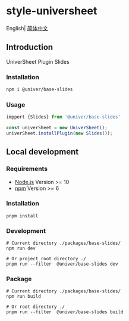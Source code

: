# style-universheet

English| [简体中文](./README-zh.md)

## Introduction

UniverSheet Plugin Slides

### Installation

```bash
npm i @univer/base-slides
```

### Usage

```js
impport {Slides} from '@univer/base-slides'

const univerSheet = new UniverSheet();
univerSheet.installPlugin(new Slides());
```

## Local development

### Requirements

-   [Node.js](https://nodejs.org/en/) Version >= 10
-   [npm](https://www.npmjs.com/) Version >= 6

### Installation

```
pnpm install
```

### Development

```
# Current directory ./packages/base-slides/
npm run dev

# Or project root directory ./
pnpm run --filter  @univer/base-slides dev
```

### Package

```
# Current directory ./packages/base-slides/
npm run build

# Or root directory ./
pnpm run --filter  @univer/base-slides build
```
